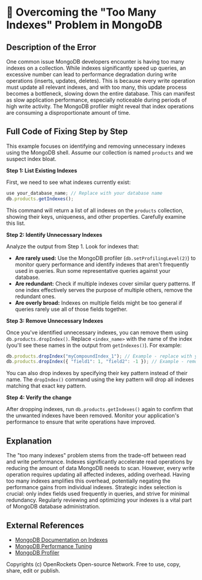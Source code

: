 # 🐞 Overcoming the "Too Many Indexes" Problem in MongoDB


## Description of the Error

One common issue MongoDB developers encounter is having too many indexes on a collection. While indexes significantly speed up queries, an excessive number can lead to performance degradation during write operations (inserts, updates, deletes).  This is because every write operation must update all relevant indexes, and with too many, this update process becomes a bottleneck, slowing down the entire database.  This can manifest as slow application performance, especially noticeable during periods of high write activity.  The MongoDB profiler might reveal that index operations are consuming a disproportionate amount of time.

## Full Code of Fixing Step by Step

This example focuses on identifying and removing unnecessary indexes using the MongoDB shell.  Assume our collection is named `products` and we suspect index bloat.

**Step 1: List Existing Indexes**

First, we need to see what indexes currently exist:

```javascript
use your_database_name; // Replace with your database name
db.products.getIndexes();
```

This command will return a list of all indexes on the `products` collection, showing their keys, uniqueness, and other properties.  Carefully examine this list.

**Step 2: Identify Unnecessary Indexes**

Analyze the output from Step 1. Look for indexes that:

* **Are rarely used:**  Use the MongoDB profiler (`db.setProfilingLevel(2)`) to monitor query performance and identify indexes that aren't frequently used in queries.  Run some representative queries against your database.
* **Are redundant:** Check if multiple indexes cover similar query patterns.  If one index effectively serves the purpose of multiple others, remove the redundant ones.
* **Are overly broad:** Indexes on multiple fields might be too general if queries rarely use all of those fields together.


**Step 3: Remove Unnecessary Indexes**

Once you've identified unnecessary indexes, you can remove them using `db.products.dropIndex()`.  Replace `<index_name>` with the name of the index (you'll see these names in the output from `getIndexes()`).  For example:

```javascript
db.products.dropIndex("myCompoundIndex_1"); // Example - replace with your index name
db.products.dropIndex({ "field1": 1, "field2": -1 }); // Example - removing an index by key pattern

```

You can also drop indexes by specifying their key pattern instead of their name. The `dropIndex()` command using the key pattern will drop all indexes matching that exact key pattern.


**Step 4: Verify the change**

After dropping indexes, run `db.products.getIndexes()` again to confirm that the unwanted indexes have been removed.   Monitor your application's performance to ensure that write operations have improved.

## Explanation

The "too many indexes" problem stems from the trade-off between read and write performance. Indexes significantly accelerate read operations by reducing the amount of data MongoDB needs to scan. However, every write operation requires updating all affected indexes, adding overhead.  Having too many indexes amplifies this overhead, potentially negating the performance gains from individual indexes.  Strategic index selection is crucial: only index fields used frequently in queries, and strive for minimal redundancy.  Regularly reviewing and optimizing your indexes is a vital part of MongoDB database administration.

## External References

* [MongoDB Documentation on Indexes](https://www.mongodb.com/docs/manual/indexes/)
* [MongoDB Performance Tuning](https://www.mongodb.com/docs/manual/performance/)
* [MongoDB Profiler](https://www.mongodb.com/docs/manual/reference/method/db.setProfilingLevel/)


Copyrights (c) OpenRockets Open-source Network. Free to use, copy, share, edit or publish.

